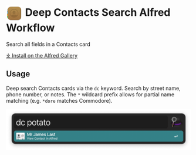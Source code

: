 # <img src='Workflow/icon.png' width='45' align='center' alt='icon'> Deep Contacts Search Alfred Workflow

Search all fields in a Contacts card

[⤓ Install on the Alfred Gallery](https://alfred.app/workflows/alfredapp/deep-contacts-search)

## Usage

Deep search Contacts cards via the `dc` keyword. Search by street name, phone number, or notes. The `*` wildcard prefix allows for partial name matching (e.g. `*dore` matches Commodore).

![Deep Contacts](Workflow/deep-contacts-search.png)
